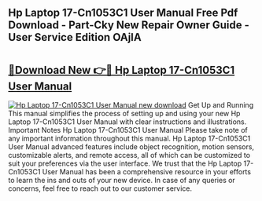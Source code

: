 ## Hp Laptop 17-Cn1053C1 User Manual Free Pdf Download - Part-Cky New Repair Owner Guide - User Service Edition OAjIA

# <h2><a href="http://bc2760.oget.top/?id=Hp+Laptop+17-Cn1053C1+User+Manual">🔗Download New 👉🔴 Hp Laptop 17-Cn1053C1 User Manual</a></h2>

[![Hp Laptop 17-Cn1053C1 User Manual new download](https://i.imgur.com/5g1atiW.png)](http://bc2760.oget.top/?id=Hp+Laptop+17-Cn1053C1+User+Manual)
Get Up and Running This manual simplifies the process of setting up and using your new Hp Laptop 17-Cn1053C1 User Manual with clear instructions and illustrations. Important Notes Hp Laptop 17-Cn1053C1 User Manual Please take note of any important information throughout this manual. Hp Laptop 17-Cn1053C1 User Manual advanced features include object recognition, motion sensors, customizable alerts, and remote access, all of which can be customized to suit your preferences via the user interface. We trust that the Hp Laptop 17-Cn1053C1 User Manual has been a comprehensive resource in your efforts to learn the ins and outs of your new device. In case of any queries or concerns, feel free to reach out to our customer service.

